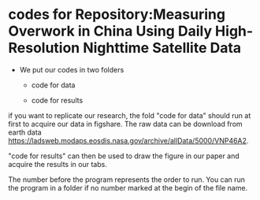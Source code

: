 # codes for Repository:Measuring Overwork in China Using Daily High-Resolution Nighttime Satellite Data

- We put our codes in two folders

  - code for data

  - code for results

if you want to replicate our research, the fold "code for data" should run at first to acquire our data in figshare. The raw data can be download from earth data https://ladsweb.modaps.eosdis.nasa.gov/archive/allData/5000/VNP46A2.

"code for results" can then be used to draw the figure in our paper  and acquire the results in our tabs.

The number before the program represents the order to run. You can run the program in a folder if no number marked at the begin of the file name.



